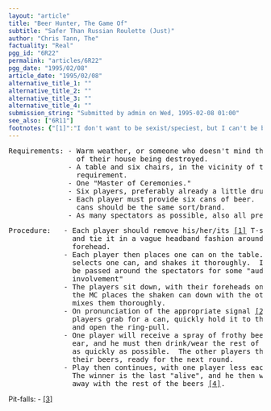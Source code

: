 ```yaml
---
layout: "article"
title: "Beer Hunter, The Game Of"
subtitle: "Safer Than Russian Roulette (Just)"
author: "Chris Tann, The"
factuality: "Real"
pgg_id: "6R22"
permalink: "articles/6R22"
pgg_date: "1995/02/08"
article_date: "1995/02/08"
alternative_title_1: ""
alternative_title_2: ""
alternative_title_3: ""
alternative_title_4: ""
submission_string: "Submitted by admin on Wed, 1995-02-08 01:00"
see_also: ["6R11"]
footnotes: {"[1]":"I don't want to be sexist/speciest, but I can't be bothered typing in \"he/she/its\" every time. It doesn't scan very well either, and often comes out sounding like \"He shits\", which is not particularly poetic. So, I am just going to use \"he\" from now on. Sorry.","[2]":"\"Go\" is the traditional, albeit unimaginative, choice.","[3]":"Or more commonly, staggers.","[4]":"This should be 10 cans, but don't depend on it. Rottomathematics often apply, which is even more tortuous than Bistromathematics."}
---
```

<div>
<pre>
Requirements: - Warm weather, or someone who doesn't mind the inside
                of their house being destroyed.
              - A table and six chairs, in the vicinity of the first
                requirement.
              - One "Master of Ceremonies."
              - Six players, preferably already a little drunk.
              - Each player must provide six cans of beer.  All beer
                cans should be the same sort/brand.
              - As many spectators as possible, also all preferably drunk
</pre>
<pre>
Procedure:   - Each player should remove his/her/its <a href="#footnotes.1" class="footnote-link">[1]</a> T-shirt,
               and tie it in a vague headband fashion around their
               forehead.
             - Each player then places one can on the table.  The MC
               selects one can, and shakes it thoroughly.  It can also
               be passed around the spectators for some "audience
               involvement"
             - The players sit down, with their foreheads on the table.
               the MC places the shaken can down with the others, and
               mixes them thoroughly.
             - On pronunciation of the appropriate signal <a href="#footnotes.2" class="footnote-link">[2]</a>, the
               players grab for a can, quickly hold it to their ear,
               and open the ring-pull.
             - One player will receive a spray of frothy beer in the
               ear, and he must then drink/wear the rest of the can
               as quickly as possible.  The other players then finish
               their beers, ready for the next round.
             - Play then continues, with one player less each round.
               The winner is the last "alive", and he then walks <a href="#footnotes.3" class="footnote-link">[3]</a>
               away with the rest of the beers <a href="#footnotes.4" class="footnote-link">[4]</a>.
</pre>
<p>Pit-falls: - <a href="#footnotes.3" class="footnote-link">[3]</a></p>
</div>
